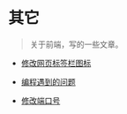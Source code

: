 # 其它

> 关于前端，写的一些文章。

- [修改网页标签栏图标](./change-title-icon.md)

- [编程遇到的问题](./question.md)

- [修改端口号](./change-port.md)

